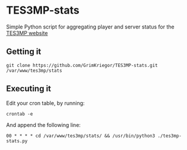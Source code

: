 # TES3MP-stats

Simple Python script for aggregating player and server status for the [TES3MP website](https://tes3mp.com)

## Getting it

```
git clone https://github.com/GrimKriegor/TES3MP-stats.git /var/www/tes3mp/stats
```

## Executing it

Edit your cron table, by running:

```
crontab -e
```

And append the following line:

```
00 * * * * cd /var/www/tes3mp/stats/ && /usr/bin/python3 ./tes3mp-stats.py
```
